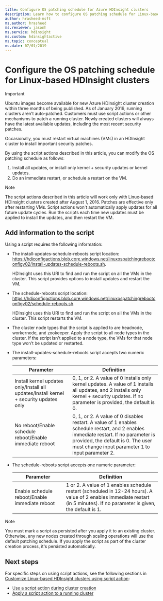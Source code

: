 ```yaml
---
title: Configure OS patching schedule for Azure HDInsight clusters
description: Learn how to configure OS patching schedule for Linux-based HDInsight clusters.
author: hrasheed-msft
ms.author: hrasheed
ms.reviewer: jasonh
ms.service: hdinsight
ms.custom: hdinsightactive
ms.topic: conceptual
ms.date: 07/01/2019
---
```


# Configure the OS patching schedule for Linux-based HDInsight clusters 

> [!IMPORTANT]
> Ubuntu images become available for new Azure HDInsight cluster creation within three months of being published. As of January 2019, running clusters aren't auto-patched. Customers must use script actions or other mechanisms to patch a running cluster. Newly created clusters will always have the latest available updates, including the most recent security patches.

Occasionally, you must restart virtual machines (VMs) in an HDInsight cluster to install important security patches.

By using the script actions described in this article, you can modify the OS patching schedule as follows:

1. Install all updates, or install only kernel + security updates or kernel updates.
2. Do an immediate restart, or schedule a restart on the VM.

> [!NOTE]  
> The script actions described in this article will work only with Linux-based HDInsight clusters created after August 1, 2016. Patches are effective only after restarting VMs.
> Script actions won't automatically apply updates for all future update cycles. Run the scripts each time new updates must be applied to install the updates, and then restart the VM.

## Add information to the script

Using a script requires the following information:

- The install-updates-schedule-reboots script location: https://hdiconfigactions.blob.core.windows.net/linuxospatchingrebootconfigv02/install-updates-schedule-reboots.sh.
 	
   HDInsight uses this URI to find and run the script on all the VMs in the cluster. This script provides options to install updates and restart the VM.
  
- The schedule-reboots script location: https://hdiconfigactions.blob.core.windows.net/linuxospatchingrebootconfigv02/schedule-reboots.sh.
 	
   HDInsight uses this URI to find and run the script on all the VMs in the cluster. This script restarts the VM.
  
- The cluster node types that the script is applied to are headnode, workernode, and zookeeper. Apply the script to all node types in the cluster. If the script isn't applied to a node type, the VMs for that node type won't be updated or restarted.

- The install-updates-schedule-reboots script accepts two numeric parameters:

    | Parameter | Definition |
    | --- | --- |
    | Install kernel updates only/Install all updates/Install kernel + security updates only|0,  1, or 2. A value of 0 installs only kernel updates. A value of 1 installs all updates, and 2 installs only kernel + security updates. If no parameter is provided, the default is 0. |
    | No reboot/Enable schedule reboot/Enable immediate reboot |0, 1, or 2. A value of 0 disables restart. A value of 1 enables schedule restart, and 2 enables immediate restart. If no parameter is provided, the default is 0. The user must change input parameter 1 to input parameter 2. |
   
 - The schedule-reboots script accepts one numeric parameter:

    | Parameter | Definition |
    | --- | --- |
    | Enable schedule reboot/Enable immediate reboot |1 or 2. A value of 1 enables schedule restart (scheduled in 12-24 hours). A value of 2 enables immediate restart (in 5 minutes). If no parameter is given, the default is 1. |  

> [!NOTE]
> You must mark a script as persisted after you apply it to an existing cluster. Otherwise, any new nodes created through scaling operations will use the default patching schedule. If you apply the script as part of the cluster creation process, it's persisted automatically.


## Next steps

For specific steps on using script actions, see the following sections in [Customize Linux-based HDInsight clusters using script action](hdinsight-hadoop-customize-cluster-linux.md):

* [Use a script action during cluster creation](hdinsight-hadoop-customize-cluster-linux.md#use-a-script-action-during-cluster-creation)
* [Apply a script action to a running cluster](hdinsight-hadoop-customize-cluster-linux.md#apply-a-script-action-to-a-running-cluster)
